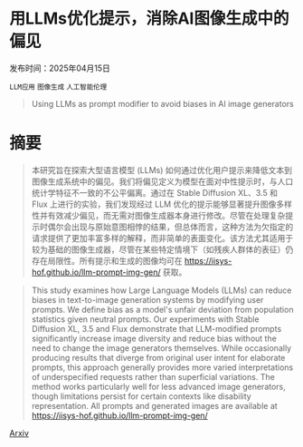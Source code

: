 # 用LLMs优化提示，消除AI图像生成中的偏见

发布时间：2025年04月15日

`LLM应用` `图像生成` `人工智能伦理`

> Using LLMs as prompt modifier to avoid biases in AI image generators

# 摘要

> 本研究旨在探索大型语言模型 (LLMs) 如何通过优化用户提示来降低文本到图像生成系统中的偏见。我们将偏见定义为模型在面对中性提示时，与人口统计学特征不一致的不公平偏离。通过在 Stable Diffusion XL、3.5 和 Flux 上进行的实验，我们发现经过 LLM 优化的提示能够显著提升图像多样性并有效减少偏见，而无需对图像生成器本身进行修改。尽管在处理复杂提示时偶尔会出现与原始意图相悖的结果，但总体而言，这种方法为欠指定的请求提供了更加丰富多样的解释，而非简单的表面变化。该方法尤其适用于较为基础的图像生成器，尽管在某些特定情境下（如残疾人群体的表征）仍存在局限性。所有提示和生成的图像均可在 https://iisys-hof.github.io/llm-prompt-img-gen/ 获取。

> This study examines how Large Language Models (LLMs) can reduce biases in text-to-image generation systems by modifying user prompts. We define bias as a model's unfair deviation from population statistics given neutral prompts. Our experiments with Stable Diffusion XL, 3.5 and Flux demonstrate that LLM-modified prompts significantly increase image diversity and reduce bias without the need to change the image generators themselves. While occasionally producing results that diverge from original user intent for elaborate prompts, this approach generally provides more varied interpretations of underspecified requests rather than superficial variations. The method works particularly well for less advanced image generators, though limitations persist for certain contexts like disability representation. All prompts and generated images are available at https://iisys-hof.github.io/llm-prompt-img-gen/

[Arxiv](https://arxiv.org/abs/2504.11104)